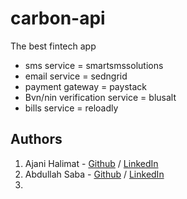 # carbon-api

The best fintech app

- sms service = smartsmssolutions
- email service = sedngrid
- payment gateway = paystack
- Bvn/nin verification service = blusalt
- bills service = reloadly

## Authors

1. Ajani Halimat - [Github](https://github.com/SHADIYYAH) / [LinkedIn](https://www.linkedin.com/in/halimat-ajani-7a914925b/)
2. Abdullah Saba - [Github](https://github.com/ayom04) / [LinkedIn](https://www.linkedin.com/in/abdullah-saba-72845a256/)
3.
